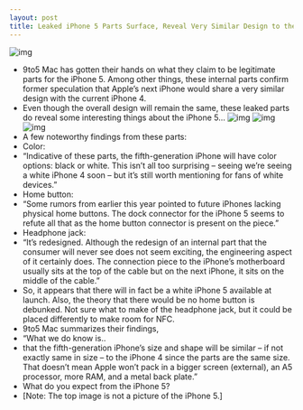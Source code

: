 ```yaml
---
layout: post
title: Leaked iPhone 5 Parts Surface, Reveal Very Similar Design to the iPhone 4
---
```

![img](http://media.idownloadblog.com/wp-content/uploads/2011/03/close-on-table-e1300891074882.jpeg)
* 9to5 Mac has gotten their hands on what they claim to be legitimate parts for the iPhone 5. Among other things, these internal parts confirm former speculation that Apple’s next iPhone would share a very similar design with the current iPhone 4.
* Even though the overall design will remain the same, these leaked parts do reveal some interesting things about the iPhone 5…
![img](http://media.idownloadblog.com/wp-content/uploads/2011/03/leaked-iPhone-5-parts-1-e1300891438666.jpeg)
![img](http://media.idownloadblog.com/wp-content/uploads/2011/03/leaked-iPhone-5-parts-2-e1300891501398.jpeg)
![img](http://media.idownloadblog.com/wp-content/uploads/2011/03/leaked-iPhone-5-parts-3-e1300891559988.jpeg)
* A few noteworthy findings from these parts:
* Color:
* “Indicative of these parts, the fifth-generation iPhone will have color options: black or white. This isn’t all too surprising – seeing we’re seeing a white iPhone 4 soon – but it’s still worth mentioning for fans of white devices.”
* Home button:
* “Some rumors from earlier this year pointed to future iPhones lacking physical home buttons. The dock connector for the iPhone 5 seems to refute all that as the home button connector is present on the piece.”
* Headphone jack:
* “It’s redesigned. Although the redesign of an internal part that the consumer will never see does not seem exciting, the engineering aspect of it certainly does. The connection piece to the iPhone’s motherboard usually sits at the top of the cable but on the next iPhone, it sits on the middle of the cable.”
* So, it appears that there will in fact be a white iPhone 5 available at launch. Also, the theory that there would be no home button is debunked. Not sure what to make of the headphone jack, but it could be placed differently to make room for NFC.
* 9to5 Mac summarizes their findings,
* “What we do know is..
* that the fifth-generation iPhone’s size and shape will be similar – if not exactly same in size – to the iPhone 4 since the parts are the same size. That doesn’t mean Apple won’t pack in a bigger screen (external), an A5 processor, more RAM, and a metal back plate.”
* What do you expect from the iPhone 5?
* [Note: The top image is not a picture of the iPhone 5.]

